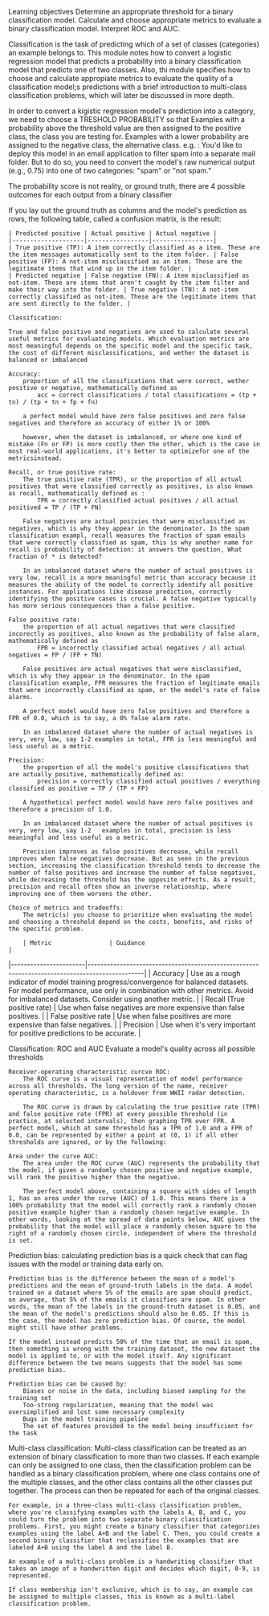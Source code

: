 Learning objectives
    Determine an appropriate threshold for a binary classification model.
    Calculate and choose appropriate metrics to evaluate a binary classification model.
    Interpret ROC and AUC.

Classification is the task of predicting which of a set of classes (categories) an example belongs to. This module notes how to convert a logistic regression model that predicts a probability into a binary classification model that predicts one of two classes. Also, thi module specifies how to choose and calculate appropiate metrics to evaluate the quality of a classification model;s predictions with a brief introduction to multi-class classification problems, which will later be discussed in more depth.

In order to convert a kigistic regression model's prediction into a category, we need to choose a TRESHOLD PROBABILITY so that 
    Examples with a probability above the threshold value are then assigned to the positive class, the class you are testing for. 
    Examples with a lower probability are assigned to the negative class, the alternative class.
    e.g. : You'd like to deploy this model in an email application to filter spam into a separate mail folder. But to do so, you need to convert the model's raw numerical output (e.g., 0.75) into one of two categories: "spam" or "not spam."

The probability score is not reality, or ground truth, there are 4 possible outcomes for each output from a binary classifier

If you lay out the ground truth as columns and the model's prediction as rows, the following table, called a confusion matrix, is the result:

    | Predicted positive | Actual positive | Actual negative |
    |--------------------|-----------------|-----------------|
    | True positive (TP): A item correctly classified as a item. These are the item messages automatically sent to the item folder. | False positive (FP): A not-item misclassified as an item. These are the legitimate items that wind up in the item folder. |
    | Predicted negative | False negative (FN): A item misclassified as not-item. These are items that aren't caught by the item filter and make their way into the folder. | True negative (TN): A not-item correctly classified as not-item. These are the legitimate items that are sent directly to the folder. |

    Classification:

    True and false positive and negatives are used to calculate several useful metrics for evaluateing models. Which evaluation metrics are most meaningful depends on the specific model and the specific task, the cost of different misclassifications, and wether the dataset is balanced or imbalanced

    Accuracy:
        proportion of all the classifications that were correct, wether positive or negative, mathematically defined as
            acc = correct classifications / total classifications = (tp + tn) / (tp + tn + fp + fn)
        
        a perfect model would have zero false positives and zero false negatives and therefore an accuracy of either 1% or 100%

        however, when the dataset is imbalanced, or where one kind of mistake (Fn or FP) is more costly then the other, which is the case in most real-world applications, it's better to optimizefor one of the metricsinstead.

    Recall, or true positive rate:
        The true positive rate (TPR), or the proportion of all actual positives that were classified correctly as positives, is also known as recall, mathematically defined as :
            TPR = correctly classified actual positives / all actual positived = TP / (TP + FN)

        False negatives are actual posivies that were misclassified as negatives, which is why they appear in the denominator. In the spam classification exampl, recall measures the fraction of spam emails that were correctly classified as spam, this is why another name for recall is probability of detection: it answers the question, What fraction of * is detected?
        
        In an imbalanced dataset where the number of actual positives is very low, recall is a more meaningful metric than accuracy because it measures the ability of the model to correctly identify all positive instances. For applications like disease prediction, correctly identifying the positive cases is crucial. A false negative typically has more serious consequences than a false positive.

    False positive rate:
        the proportion of all actual negatives that were classified incorectly as positives, also known as the probability of false alarm, mathematically defined as
            FPR = incorrectly classified actual negatives / all actual negatives = FP / (FP + TN)
        
        False positives are actual negatives that were misclassified, which is why they appear in the denominator. In the spam classification example, FPR measures the fraction of legitimate emails that were incorrectly classified as spam, or the model's rate of false alarms.

        A perfect model would have zero false positives and therefore a FPR of 0.0, which is to say, a 0% false alarm rate.

        In an imbalanced dataset where the number of actual negatives is very, very low, say 1-2 examples in total, FPR is less meaningful and less useful as a metric.

    Precision:
        the proportion of all the model's positive classifications that are actually positive, mathematically defined as:
            precision = correctly classified actual positives / everything classified as positive = TP / (TP + FP)

        A hypothetical perfect model would have zero false positives and therefore a precision of 1.0.

        In an imbalanced dataset where the number of actual positives is very, very low, say 1-2   examples in total, precision is less meaningful and less useful as a metric.

        Precision improves as false positives decrease, while recall improves when false negatives decrease. But as seen in the previous section, increasing the classification threshold tends to decrease the number of false positives and increase the number of false negatives, while decreasing the threshold has the opposite effects. As a result, precision and recall often show an inverse relationship, where improving one of them worsens the other.

    Choice of metrics and tradeoffs:
        The metric(s) you choose to prioritize when evaluating the model and choosing a threshold depend on the costs, benefits, and risks of the specific problem.

        | Metric                | Guidance                                                                                       |
|-----------------------|-----------------------------------------------------------------------------------------------|
| Accuracy              | Use as a rough indicator of model training progress/convergence for balanced datasets. For model performance, use only in combination with other metrics. Avoid for imbalanced datasets. Consider using another metric. |
| Recall (True positive rate) | Use when false negatives are more expensive than false positives.                              |
| False positive rate   | Use when false positives are more expensive than false negatives.                              |
| Precision             | Use when it's very important for positive predictions to be accurate.                          |


Classification: ROC and AUC
    Evaluate a model's quality across all possible thresholds

    Receiver-operating characteristic curcve ROC:
        The ROC curve is a visual representation of model performance across all thresholds. The long version of the name, receiver operating characteristic, is a holdover from WWII radar detection.

        The ROC curve is drawn by calculating the true positive rate (TPR) and false positive rate (FPR) at every possible threshold (in practice, at selected intervals), then graphing TPR over FPR. A perfect model, which at some threshold has a TPR of 1.0 and a FPR of 0.0, can be represented by either a point at (0, 1) if all other thresholds are ignored, or by the following:

    Area under the curve AUC:
        The area under the ROC curve (AUC) represents the probability that the model, if given a randomly chosen positive and negative example, will rank the positive higher than the negative.

        The perfect model above, containing a square with sides of length 1, has an area under the curve (AUC) of 1.0. This means there is a 100% probability that the model will correctly rank a randomly chosen positive example higher than a randomly chosen negative example. In other words, looking at the spread of data points below, AUC gives the probability that the model will place a randomly chosen square to the right of a randomly chosen circle, independent of where the threshold is set.


Prediction bias:
     calculating prediction bias is a quick check that can flag issues with the model or training data early on.

    Prediction bias is the difference between the mean of a model's predictions and the mean of ground-truth labels in the data. A model trained on a dataset where 5% of the emails are spam should predict, on average, that 5% of the emails it classifies are spam. In other words, the mean of the labels in the ground-truth dataset is 0.05, and the mean of the model's predictions should also be 0.05. If this is the case, the model has zero prediction bias. Of course, the model might still have other problems.

    If the model instead predicts 50% of the time that an email is spam, then something is wrong with the training dataset, the new dataset the model is applied to, or with the model itself. Any significant difference between the two means suggests that the model has some prediction bias.

    Prediction bias can be caused by:
        Biases or noise in the data, including biased sampling for the training set
        Too-strong regularization, meaning that the model was oversimplified and lost some necessary complexity
        Bugs in the model training pipeline
        The set of features provided to the model being insufficient for the task

Multi-class classification:
    Multi-class classification can be treated as an extension of binary classification to more than two classes. If each example can only be assigned to one class, then the classification problem can be handled as a binary classification problem, where one class contains one of the multiple classes, and the other class contains all the other classes put together. The process can then be repeated for each of the original classes.

    For example, in a three-class multi-class classification problem, where you're classifying examples with the labels A, B, and C, you could turn the problem into two separate binary classification problems. First, you might create a binary classifier that categorizes examples using the label A+B and the label C. Then, you could create a second binary classifier that reclassifies the examples that are labeled A+B using the label A and the label B.

    An example of a multi-class problem is a handwriting classifier that takes an image of a handwritten digit and decides which digit, 0-9, is represented.

    If class membership isn't exclusive, which is to say, an example can be assigned to multiple classes, this is known as a multi-label classification problem.